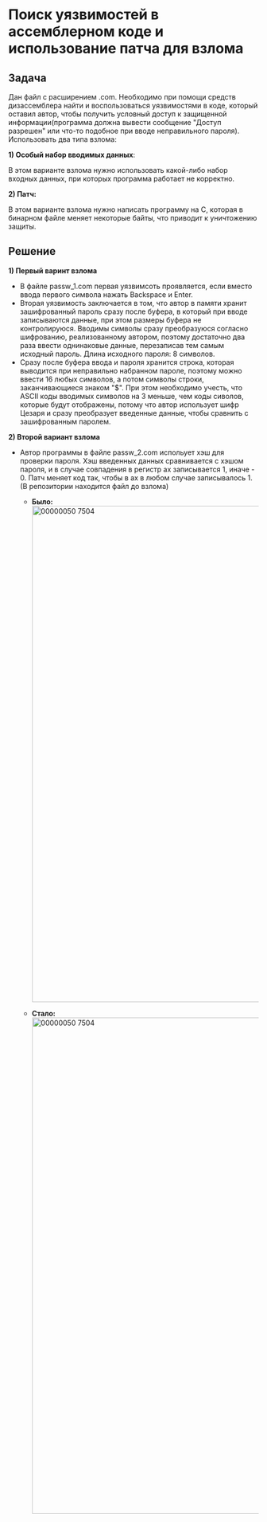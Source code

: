 # Поиск уязвимостей в ассемблерном коде и использование патча для взлома

## Задача

Дан файл с расширением .com.  Необходимо при помощи средств дизассемблера найти и воспользоваться уязвимостями в коде, который оставил автор, чтобы получить условный доступ к защищенной информации(программа должна вывести сообщение "Доступ разрешен" или что-то подобное при вводе неправильного пароля). Использовать два типа взлома:

**1) Особый набор вводимых данных**:

В этом варианте взлома нужно использовать какой-либо набор входных данных, при которых  программа работает не корректно.

**2) Патч:**

В этом варианте взлома нужно написать программу на C, которая в бинарном файле меняет некоторые байты, что приводит к уничтожению защиты.

## Решение

**1) Первый варинт взлома**

 - В файле passw_1.com первая уязвимсоть проявляется, если вместо ввода первого символа нажать Backspace и Enter.
 - Вторая уязвимость заключается в том, что автор в памяти хранит зашифрованный пароль сразу после буфера, в который при вводе записываются данные, при этом размеры буфера не контролируюся. Вводимы символы сразу преобразуюся согласно шифрованию, реализованному автором,  поэтому достаточно два раза ввести однинаковые данные, перезаписав тем самым исходный пароль. Длина исходного пароля: 8 символов.
 - Сразу после буфера ввода и пароля хранится строка, которая выводится при неправильно набранном пароле, поэтому можно ввести 16 любых символов, а потом символы строки, заканчивающиеся знаком "$". При этом необходимо учесть, что ASCII коды вводимых символов на 3 меньше, чем коды сиволов, которые будут отображены, потому что автор использует шифр Цезаря и сразу преобразует введенные данные, чтобы сравнить с зашифрованным паролем.

**2) Второй вариант взлома**

- Автор программы в файле passw_2.com испольует хэш для проверки пароля. Хэш введенных данных сравнивается с хэшом пароля, и в случае совпадения в регистр ax записывается 1, иначе - 0. Патч меняет код так, чтобы в ax в любом случае записывалось 1. (В репозитории находится файл до взлома)

  - **Было:**
    <img width="997" alt="00000050 7504" src="https://github.com/1progwriter1/Patch/assets/112411575/026676ce-3676-4c3b-b8b5-fce9ae78d61e">


  - **Стало:**
    <img width="997" alt="00000050 7504" src="https://github.com/1progwriter1/Patch/assets/112411575/3a188c23-efc2-4a11-b13e-76c54305008e">




